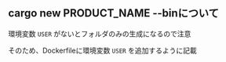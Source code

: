 ## cargo new PRODUCT_NAME --binについて

環境変数 `USER` がないとフォルダのみの生成になるので注意

そのため、Dockerfileに環境変数 `USER` を追加するように記載
